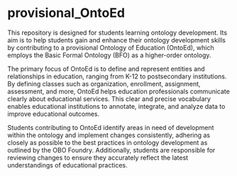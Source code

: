 # provisional_OntoEd

This repository is designed for students learning ontology development. Its aim is to help students gain and enhance their ontology development skills by contributing to a provisional Ontology of Education (OntoEd), which employs the Basic Formal Ontology (BFO) as a higher-order ontology.

The primary focus of OntoEd is to define and represent entities and relationships in education, ranging from K-12 to postsecondary institutions. By defining classes such as organization, enrollment, assignment, assessment, and more, OntoEd helps education professionals communicate clearly about educational services. This clear and precise vocabulary enables educational institutions to annotate, integrate, and analyze data to improve educational outcomes.

Students contributing to OntoEd identify areas in need of development within the ontology and implement changes consistently, adhering as closely as possible to the best practices in ontology development as outlined by the OBO Foundry. Additionally, students are responsible for reviewing changes to ensure they accurately reflect the latest understandings of educational practices.
